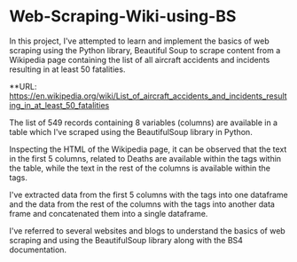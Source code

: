 # Web-Scraping-Wiki-using-BS
In this project, I've attempted to learn and implement the basics of web scraping using the Python library, Beautiful Soup to scrape content from a Wikipedia page containing the list of all aircraft accidents and incidents resulting in at least 50 fatalities.

**URL: https://en.wikipedia.org/wiki/List_of_aircraft_accidents_and_incidents_resulting_in_at_least_50_fatalities

The list of 549 records containing 8 variables (columns) are available in a table which I've scraped using the BeautifulSoup library in Python.

Inspecting the HTML of the Wikipedia page, it can be observed that the text in the first 5 columns, related to Deaths are available within the <th> tags within the table, while the text in the rest of the columns is available within the <td> tags.

I've extracted data from the first 5 columns with the <th> tags into one dataframe and the data from the rest of the columns with the <td> tags into another data frame and concatenated them into a single dataframe.

I've referred to several websites and blogs to understand the basics of web scraping and using the BeautifulSoup library along with the BS4 documentation.
